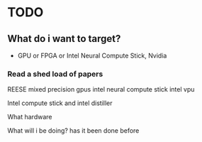 # TODO

## What do i want to target?

- GPU or FPGA or Intel Neural Compute Stick, Nvidia 

### Read a shed load of papers

REESE mixed precision gpus
intel neural compute stick
intel vpu


Intel compute stick and intel distiller


What hardware

What will i be doing? has it been done before
